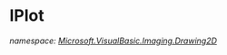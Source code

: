 ﻿# IPlot
_namespace: <a href="#" onClick="load('/docs/Microsoft.VisualBasic.Imaging.Drawing2D/index.md')">Microsoft.VisualBasic.Imaging.Drawing2D</a>_






